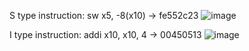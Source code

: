 S type instruction: sw    x5, -8(x10) -> fe552c23
![image](https://github.com/user-attachments/assets/4900efca-063e-4a00-8ece-4bb4d7c8af36)


I type instruction: addi  x10, x10, 4 -> 00450513
![image](https://github.com/user-attachments/assets/5c27a2fe-be8d-4e3c-9dab-39e20d5ca3ca)
